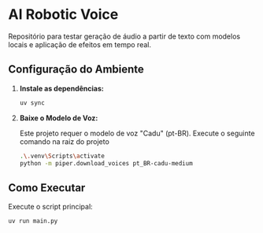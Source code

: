 # AI Robotic Voice

Repositório para testar geração de áudio a partir de texto com modelos locais e aplicação de efeitos em tempo real.

## Configuração do Ambiente

1. **Instale as dependências:**

    ```bash
    uv sync
    ```

1. **Baixe o Modelo de Voz:**

    Este projeto requer o modelo de voz "Cadu" (pt-BR). Execute o seguinte comando na raiz do projeto

    ```bash
    .\.venv\Scripts\activate
    python -m piper.download_voices pt_BR-cadu-medium
    ```

## Como Executar

Execute o script principal:

```bash
uv run main.py
```

